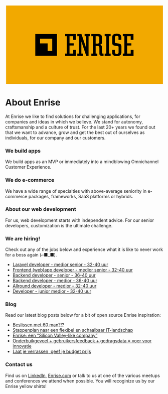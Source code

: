 <p align="center"><a href="https://enrise.com" target="_blank"><img src="https://github.com/enrise/.github/blob/master/images/logo.png?raw=true"></a></p>

# About Enrise

At Enrise we like to find solutions for challenging applications, for companies and ideas in which we believe. We stand for autonomy, craftsmanship and a culture of trust. For the last 20+ years we found out that we want to advance, grow and get the best out of ourselves as individuals, for our company and our customers.

### We build apps
We build apps as an MVP or immediately into a mindblowing Omnichannel Customer Experience.

### We do e-commerce
We have a wide range of specialties with above-average seniority in e-commerce packages, frameworks, SaaS platforms or hybrids.

### About our web development
For us, web development starts with independent advice. For our senior developers, customization is the ultimate challenge.

### We are hiring!

Check out any of the jobs below and experience what it is like to never work for a boss again (⌐■_■).

<!-- JOB-LIST:START -->
- [Laravel developer - medior senior - 32-40 uur](https://jobs.enrise.com/laravel-developer-2)
- [Frontend &lpar;web&rpar;app developer - medior senior - 32-40 uur](https://jobs.enrise.com/frontend-app-developer)
- [Backend developer - senior - 36-40 uur](https://jobs.enrise.com/backend-developer-team-enigma/nl)
- [Backend developer - medior - 36-40 uur](https://jobs.enrise.com/backend-developer)
- [Allround developer - medior - 32-40 uur](https://jobs.enrise.com/fullstack-developer)
- [Developer - junior medior - 32-40 uur](https://jobs.enrise.com/developer-team-craft)
<!-- JOB-LIST:END -->

### Blog

Read our latest blog posts below for a bit of open source Enrise inspiration:

<!-- POST-LIST:START -->
- [Beslissen met 60 man?!?](https://enrise.com/2022/11/beslissen-met-60-man/)
- [Stappenplan naar een flexibel en schaalbaar IT-landschap](https://enrise.com/2022/11/stappenplan-naar-een-flexibel-en-schaalbaar-it-landschap/)
- [Enrise: een “Silicon Valley-like company”](https://enrise.com/2022/11/enrise-een-silicon-valley-like-company/)
- [Onderbuikgevoel + gebruikersfeedback + gedragsdata = voer voor innovatie](https://enrise.com/2022/11/onderbuikgevoel-gebruikersfeedback-gedragsdata-voer-voor-innovatie/)
- [Laat je verrassen, geef je budget prijs](https://enrise.com/2022/10/budget-prijsgeven-laat-je-verrassen/)
<!-- POST-LIST:END -->

### Contact us

Find us on <a href="https://www.linkedin.com/company/enrise/" target="_blank">LinkedIn</a>, <a href="https://enrise.com" target="_blank">Enrise.com</a> or talk to us at one of the various meetups and conferences we attend when possible. You will recoginize us by our Enrise yellow shirts!
